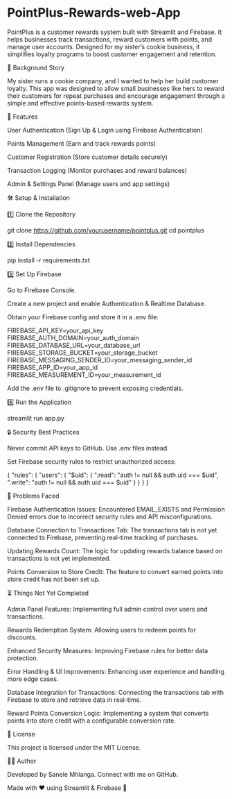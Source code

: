 # PointPlus-Rewards-web-App
PointPlus is a customer rewards system built with Streamlit and Firebase. It helps businesses track transactions, reward customers with points, and manage user accounts. Designed for my sister’s cookie business, it simplifies loyalty programs to boost customer engagement and retention.


🎯 Background Story

My sister runs a cookie company, and I wanted to help her build customer loyalty. This app was designed to allow small businesses like hers to reward their customers for repeat purchases and encourage engagement through a simple and effective points-based rewards system.

🚀 Features

User Authentication (Sign Up & Login using Firebase Authentication)

Points Management (Earn and track rewards points)

Customer Registration (Store customer details securely)

Transaction Logging (Monitor purchases and reward balances)

Admin & Settings Panel (Manage users and app settings)

🛠️ Setup & Installation

1️⃣ Clone the Repository

git clone https://github.com/yourusername/pointplus.git
cd pointplus

2️⃣ Install Dependencies

pip install -r requirements.txt

3️⃣ Set Up Firebase

Go to Firebase Console.

Create a new project and enable Authentication & Realtime Database.

Obtain your Firebase config and store it in a .env file:

FIREBASE_API_KEY=your_api_key
FIREBASE_AUTH_DOMAIN=your_auth_domain
FIREBASE_DATABASE_URL=your_database_url
FIREBASE_STORAGE_BUCKET=your_storage_bucket
FIREBASE_MESSAGING_SENDER_ID=your_messaging_sender_id
FIREBASE_APP_ID=your_app_id
FIREBASE_MEASUREMENT_ID=your_measurement_id

Add the .env file to .gitignore to prevent exposing credentials.

4️⃣ Run the Application

streamlit run app.py

🔒 Security Best Practices

Never commit API keys to GitHub. Use .env files instead.

Set Firebase security rules to restrict unauthorized access:

{
  "rules": {
    "users": {
      "$uid": {
        ".read": "auth != null && auth.uid === $uid",
        ".write": "auth != null && auth.uid === $uid"
      }
    }
  }
}

🚧 Problems Faced

Firebase Authentication Issues: Encountered EMAIL_EXISTS and Permission Denied errors due to incorrect security rules and API misconfigurations.

Database Connection to Transactions Tab: The transactions tab is not yet connected to Firebase, preventing real-time tracking of purchases.

Updating Rewards Count: The logic for updating rewards balance based on transactions is not yet implemented.

Points Conversion to Store Credit: The feature to convert earned points into store credit has not been set up.

⏳ Things Not Yet Completed

Admin Panel Features: Implementing full admin control over users and transactions.

Rewards Redemption System: Allowing users to redeem points for discounts.

Enhanced Security Measures: Improving Firebase rules for better data protection.

Error Handling & UI Improvements: Enhancing user experience and handling more edge cases.

Database Integration for Transactions: Connecting the transactions tab with Firebase to store and retrieve data in real-time.

Reward Points Conversion Logic: Implementing a system that converts points into store credit with a configurable conversion rate.

📜 License

This project is licensed under the MIT License.

👨‍💻 Author

Developed by Sanele Mhlanga. Connect with me on GitHub.

Made with ❤️ using Streamlit & Firebase 🚀

